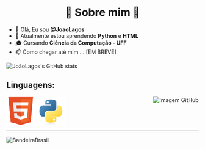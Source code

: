 <h1 align="center"> 📖 Sobre mim 📖 </h1>

- 👋 Olá, Eu sou <b>@JoaoLagos</b>
- 🌱 Atualmente estou aprendendo <b>Python</b> e <b>HTML</b>
- 🎓 Cursando <b>Ciência da Computação - UFF</b>
- 📫 Como chegar até mim ... [EM BREVE]

![JoãoLagos's GitHub stats](https://github-readme-stats.vercel.app/api?username=JoaoLagos&count_private=true&show_icons=true&theme=gruvbox&border_color=DAA520)
<!--- bg_color=F8F8FF também é uma boa --->

<h2>Linguagens:</h2>
<div style="display: inline_block">
  <img align="center" alt="HTML" height="75" width="75" src="https://raw.githubusercontent.com/devicons/devicon/master/icons/html5/html5-original.svg">
  <img align="center" alt="Python" height="75" width="75" src="https://raw.githubusercontent.com/devicons/devicon/master/icons/python/python-original.svg">
  <img align="right" alt="Imagem GitHub" height="75" src="https://enotas.com.br/blog/wp-content/uploads/2021/02/GitHub.jpg">
    <!--- MINHA FOTO: src="https://scontent-gig2-1.xx.fbcdn.net/v/t1.6435-9/159169936_2222342874562680_1432299500424550972_n.jpg?_nc_cat=110&ccb=1-   6&_nc_sid=09cbfe&_nc_ohc=7Zm8oyLtpnYAX92TCxS&_nc_ht=scontent-gig2-1.xx&oh=00_AT857UYNx-4asolBeQkSAxUH22iv8SHuRz8FMEjRpVzADQ&oe=62A094C6" --->
</div>
<hr>
<!---<img align="center" alt="BandeiraBrasil" height="700" width="1000" src="https://http2.mlstatic.com/D_NQ_NP_674114-MLB26996228012_032018-O.webp"> --->

<img align="center" alt="BandeiraBrasil" height="588" width="1000" src="https://vempramassa.com/wp-content/uploads/2020/03/img-caes-ladram-caravana-se-cala-600x353.png"> 

<!---<img align="center" alt="BandeiraBrasil" height="700" width="1000" src="https://www.acif.org.br/wp-content/uploads/2017/04/bandeira-do-brasil-estilizada-90x60-D_NQ_NP_407701-MLB20389727016_082015-F-1024x729.jpg"> --->









<!---
JoaoLagos/JoaoLagos is a ✨ special ✨ repository because its `README.md` (this file) appears on your GitHub profile.
You can click the Preview link to take a look at your changes.

- 👋 Hi, I’m @JoaoLagos
- 👀 I’m interested in ...
- 🌱 I’m currently learning ...
- 💞️ I’m looking to collaborate on ...
- 📫 How to reach me ...
--->
